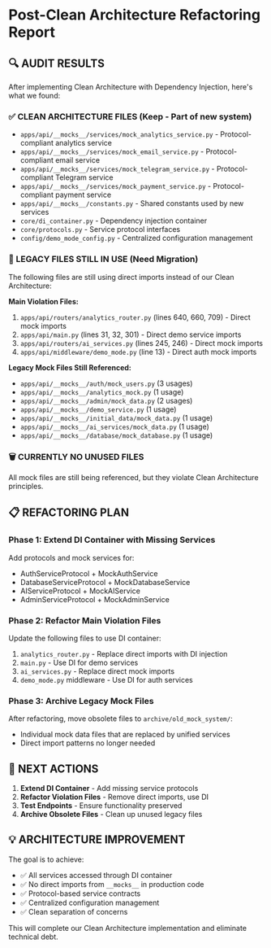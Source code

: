 # Post-Clean Architecture Refactoring Report

## 🔍 AUDIT RESULTS

After implementing Clean Architecture with Dependency Injection, here's what we found:

### ✅ CLEAN ARCHITECTURE FILES (Keep - Part of new system)
- `apps/api/__mocks__/services/mock_analytics_service.py` - Protocol-compliant analytics service
- `apps/api/__mocks__/services/mock_email_service.py` - Protocol-compliant email service  
- `apps/api/__mocks__/services/mock_telegram_service.py` - Protocol-compliant Telegram service
- `apps/api/__mocks__/services/mock_payment_service.py` - Protocol-compliant payment service
- `apps/api/__mocks__/constants.py` - Shared constants used by new services
- `core/di_container.py` - Dependency injection container
- `core/protocols.py` - Service protocol interfaces
- `config/demo_mode_config.py` - Centralized configuration management

### 🔗 LEGACY FILES STILL IN USE (Need Migration)
The following files are still using direct imports instead of our Clean Architecture:

**Main Violation Files:**
1. `apps/api/routers/analytics_router.py` (lines 640, 660, 709) - Direct mock imports
2. `apps/api/main.py` (lines 31, 32, 301) - Direct demo service imports
3. `apps/api/routers/ai_services.py` (lines 245, 246) - Direct mock imports
4. `apps/api/middleware/demo_mode.py` (line 13) - Direct auth mock imports

**Legacy Mock Files Still Referenced:**
- `apps/api/__mocks__/auth/mock_users.py` (3 usages)
- `apps/api/__mocks__/analytics_mock.py` (1 usage)
- `apps/api/__mocks__/admin/mock_data.py` (2 usages)
- `apps/api/__mocks__/demo_service.py` (1 usage)
- `apps/api/__mocks__/initial_data/mock_data.py` (1 usage)
- `apps/api/__mocks__/ai_services/mock_data.py` (1 usage)
- `apps/api/__mocks__/database/mock_database.py` (1 usage)

### 🗑️ CURRENTLY NO UNUSED FILES
All mock files are still being referenced, but they violate Clean Architecture principles.

## 📋 REFACTORING PLAN

### Phase 1: Extend DI Container with Missing Services
Add protocols and mock services for:
- AuthServiceProtocol + MockAuthService  
- DatabaseServiceProtocol + MockDatabaseService
- AIServiceProtocol + MockAIService
- AdminServiceProtocol + MockAdminService

### Phase 2: Refactor Main Violation Files
Update the following files to use DI container:
1. `analytics_router.py` - Replace direct imports with DI injection
2. `main.py` - Use DI for demo services
3. `ai_services.py` - Replace direct mock imports  
4. `demo_mode.py` middleware - Use DI for auth services

### Phase 3: Archive Legacy Mock Files
After refactoring, move obsolete files to `archive/old_mock_system/`:
- Individual mock data files that are replaced by unified services
- Direct import patterns no longer needed

## 🎯 NEXT ACTIONS

1. **Extend DI Container** - Add missing service protocols
2. **Refactor Violation Files** - Remove direct imports, use DI
3. **Test Endpoints** - Ensure functionality preserved
4. **Archive Obsolete Files** - Clean up unused legacy files

## 💡 ARCHITECTURE IMPROVEMENT

The goal is to achieve:
- ✅ All services accessed through DI container
- ✅ No direct imports from `__mocks__` in production code
- ✅ Protocol-based service contracts
- ✅ Centralized configuration management
- ✅ Clean separation of concerns

This will complete our Clean Architecture implementation and eliminate technical debt.
